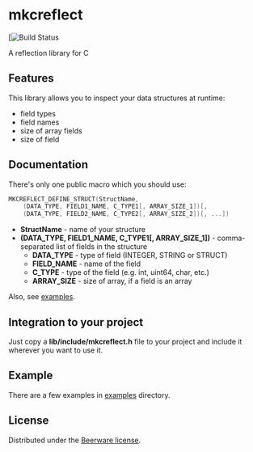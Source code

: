# mkcreflect
[![Build Status](https://github.com/loganek/mkcreflect/actions/workflows/build_on_linux_windows.yml/badge.svg?event=push)

A reflection library for C

## Features
This library allows you to inspect your data structures at runtime:
 * field types
 * field names
 * size of array fields
 * size of field

## Documentation
There's only one public macro which you should use:
```c
MKCREFLECT_DEFINE_STRUCT(StructName,
    (DATA_TYPE, FIELD1_NAME, C_TYPE1[, ARRAY_SIZE_1])[,
    (DATA_TYPE, FIELD2_NAME, C_TYPE2[, ARRAY_SIZE_2])[, ...])
```
 * **StructName** - name of your structure
 * **(DATA_TYPE, FIELD1_NAME, C_TYPE1[, ARRAY_SIZE_1])** - comma-separated list of fields in the structure
   * **DATA_TYPE** - type of field (INTEGER, STRING or STRUCT)
   * **FIELD_NAME** - name of the field
   * **C_TYPE** - type of the field (e.g. int, uint64, char, etc.)
   * **ARRAY_SIZE** - size of array, if a field is an array

Also, see [examples](examples).

## Integration to your project
Just copy a **lib/include/mkcreflect.h** file to your project and include it wherever you want to use it.

## Example
There are a few examples in [examples](examples) directory.

## License
Distributed under the [Beerware license](LICENSE).
